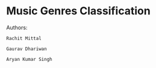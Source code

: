# Music Genres Classification

Authors:

    Rachit Mittal

    Gaurav Dhariwan
    
    Aryan Kumar Singh

